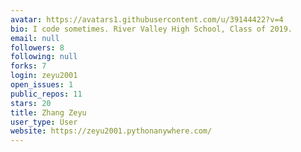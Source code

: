 ```yaml
---
avatar: https://avatars1.githubusercontent.com/u/39144422?v=4
bio: I code sometimes. River Valley High School, Class of 2019.
email: null
followers: 8
following: null
forks: 7
login: zeyu2001
open_issues: 1
public_repos: 11
stars: 20
title: Zhang Zeyu
user_type: User
website: https://zeyu2001.pythonanywhere.com/
---
```

